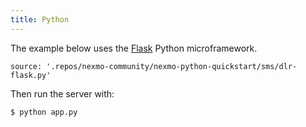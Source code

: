 ```yaml
---
title: Python
---
```


The example below uses the [Flask](http://flask.pocoo.org/) Python microframework.

```code
source: '.repos/nexmo-community/nexmo-python-quickstart/sms/dlr-flask.py'
```

Then run the server with:

```
$ python app.py
```
